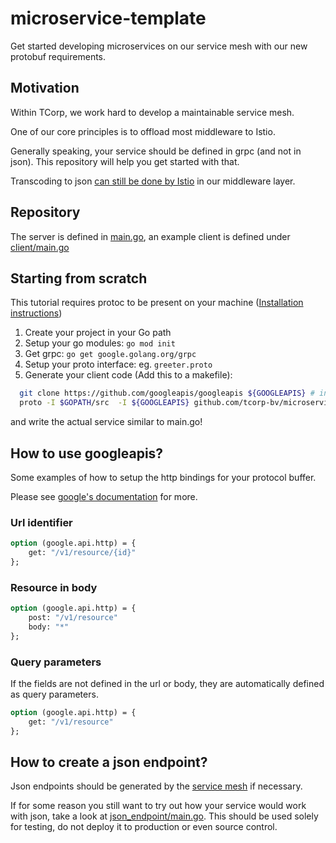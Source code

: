 # microservice-template
Get started developing microservices on our service mesh with our new protobuf requirements.

## Motivation
Within TCorp, we work hard to develop a maintainable service mesh.

One of our core principles is to offload most middleware to Istio.

Generally speaking, your service should be defined in grpc (and not in json). This repository will help you get started with that.

Transcoding to json [can still be done by Istio](https://github.com/tetratelabs/istio-tools/tree/master/grpc-transcoder) in our middleware layer.

## Repository
The server is defined in [main.go](main.go), an example client is defined under [client/main.go](client/main.go)

## Starting from scratch
This tutorial requires protoc to be present on your machine ([Installation instructions](https://developers.google.com/protocol-buffers/docs/gotutorial))
1. Create your project in your Go path
2. Setup your go modules: `go mod init`
3. Get grpc: `go get google.golang.org/grpc`
4. Setup your proto interface: eg. `greeter.proto`
5. Generate your client code (Add this to a makefile):  
```bash
  git clone https://github.com/googleapis/googleapis ${GOOGLEAPIS} # in production you want to fetch a specific commit
  proto -I $GOPATH/src  -I ${GOOGLEAPIS} github.com/tcorp-bv/microservice-template/pb/greeter.proto --go_out=plugins=grpc:$GOPATH/src --descriptor_set_out=$GOPATH/src/github.com/tcorp-bv/microservice-template/pb/greeter.desc
   ```
and write the actual service similar to main.go!

## How to use googleapis?
Some examples of how to setup the http bindings for your protocol buffer.

Please see [google's documentation](https://cloud.google.com/apis/design/standard_methods#get) for more.

### Url identifier
```proto
option (google.api.http) = {
    get: "/v1/resource/{id}"
};
```
### Resource in body
```proto
option (google.api.http) = {
    post: "/v1/resource"
    body: "*"
};
```

### Query parameters
If the fields are not defined in the url or body, they are automatically defined as query parameters.
```proto
option (google.api.http) = {
    get: "/v1/resource"
};
```
## How to create a json endpoint?
Json endpoints should be generated by the [service mesh](https://github.com/tetratelabs/istio-tools/tree/master/grpc-transcoder) if necessary.

If for some reason you still want to try out how your service would work with json, take a look at [json_endpoint/main.go](json_endpoint/main.go). This should be used solely for testing, do not deploy it to production or even source control.
